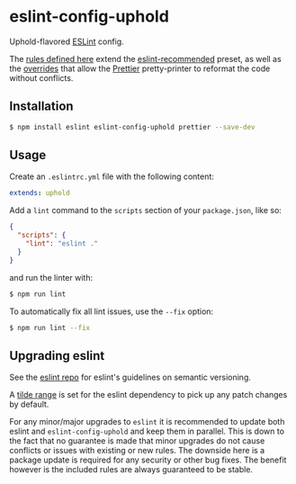 # eslint-config-uphold

Uphold-flavored [ESLint](https://eslint.org/) config.

The [rules defined here](https://github.com/uphold/eslint-config-uphold/blob/master/src/index.js)
extend the [eslint-recommended](https://github.com/eslint/eslint/blob/master/conf/eslint-recommended.js) preset,
as well as the [overrides](https://github.com/prettier/eslint-config-prettier/blob/master/index.js)
that allow the [Prettier](https://prettier.io) pretty-printer to reformat the code without conflicts.

## Installation

```sh
$ npm install eslint eslint-config-uphold prettier --save-dev
```

## Usage

Create an `.eslintrc.yml` file with the following content:

```yaml
extends: uphold
```

Add a `lint` command to the `scripts` section of your `package.json`, like so:

```json
{
  "scripts": {
    "lint": "eslint ."
  }
}
```

and run the linter with:

```sh
$ npm run lint
```

To automatically fix all lint issues, use the `--fix` option:

```sh
$ npm run lint --fix
```

## Upgrading eslint

See the [eslint repo](https://github.com/eslint/eslint#semantic-versioning-policy) for eslint's guidelines on semantic versioning.

A [tilde range](https://docs.npmjs.com/cli/v6/using-npm/semver#tilde-ranges-123-12-1) is set for the eslint dependency to pick up any patch changes by default.

For any minor/major upgrades to `eslint` it is recommended to update both eslint and `eslint-config-uphold` and keep them in parallel. This is down to the fact that no guarantee is made that minor upgrades do not cause conflicts or issues with existing or new rules. The downside here is a package update is required for any security or other bug fixes. The benefit however is the included rules are always guaranteed to be stable.
